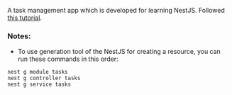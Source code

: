 A task management app which is developed for learning NestJS.
Followed [this tutorial][nestjs-udemy-course].

### Notes:

- To use generation tool of the NestJS for creating a resource,
you can run these commands in this order:
```
nest g module tasks
nest g controller tasks
nest g service tasks
```
[nestjs-udemy-course]: https://www.udemy.com/nestjs-zero-to-hero/
